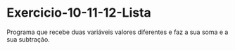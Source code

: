 # Exercicio-10-11-12-Lista
Programa que recebe duas variáveis valores diferentes e faz a sua soma e a sua subtração.
